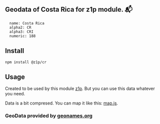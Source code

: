 
## Geodata of Costa Rica for z1p module. :mailbox_with_mail:

```
  name: Costa Rica
  alpha2: CR
  alpha3: CRI
  numeric: 188
```

## Install

```
npm install @z1p/cr
```

## Usage

Created to be used by this module [z1p](https://github.com/vzhufk/z1p).
But you can use this data whatever you need.

Data is a bit compresed. You can map it like this: [map.js](https://github.com/vzhufk/z1p/blob/master/src/map.js).

### GeoData provided by **[geonames.org](http://www.geonames.org/)**
